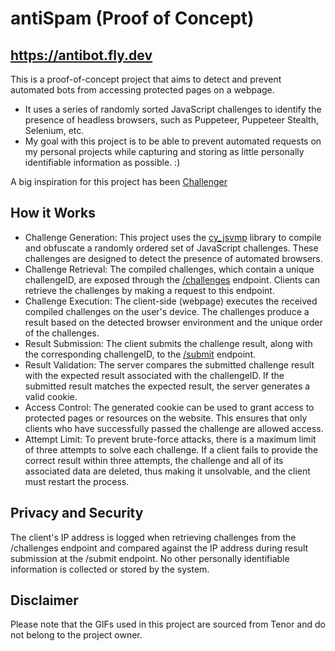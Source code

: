 # antiSpam (Proof of Concept)
## https://antibot.fly.dev 

This is a proof-of-concept project that aims to detect and prevent automated bots from accessing protected pages on a webpage. 
* It uses a series of randomly sorted JavaScript challenges to identify the presence of headless browsers, such as Puppeteer, Puppeteer Stealth, Selenium, etc.
* My goal with this project is to be able to prevent automated requests on my personal projects while capturing and storing as little personally identifiable information as possible. :) 

A big inspiration for this project has been [Challenger](https://github.com/wwhtrbbtt/Challenger) 

## How it Works
- Challenge Generation: This project uses the [cy_jsvmp](https://github.com/2833844911/cy_jsvmp) library to compile and obfuscate a randomly ordered set of JavaScript challenges. These challenges are designed to detect the presence of automated browsers.
- Challenge Retrieval: The compiled challenges, which contain a unique challengeID, are exposed through the [/challenges](https://antibot.fly.dev/challenges) endpoint. Clients can retrieve the challenges by making a request to this endpoint.
- Challenge Execution: The client-side (webpage) executes the received compiled challenges on the user's device. The challenges produce a result based on the detected browser environment and the unique order of the challenges.
- Result Submission: The client submits the challenge result, along with the corresponding challengeID, to the [/submit](https://antibot.fly.dev/submit) endpoint.
- Result Validation: The server compares the submitted challenge result with the expected result associated with the challengeID. If the submitted result matches the expected result, the server generates a valid cookie.
- Access Control: The generated cookie can be used to grant access to protected pages or resources on the website. This ensures that only clients who have successfully passed the challenge are allowed access.
- Attempt Limit: To prevent brute-force attacks, there is a maximum limit of three attempts to solve each challenge. If a client fails to provide the correct result within three attempts, the challenge and all of its associated data are deleted, thus making it unsolvable, and the client must restart the process.

## Privacy and Security
The client's IP address is logged when retrieving challenges from the /challenges endpoint and compared against the IP address during result submission at the /submit endpoint.
No other personally identifiable information is collected or stored by the system.

## Disclaimer
Please note that the GIFs used in this project are sourced from Tenor and do not belong to the project owner.
